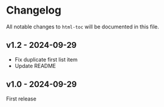 # Changelog

All notable changes to `html-toc` will be documented in this file.

## v1.2 - 2024-09-29

* Fix duplicate first list item
* Update README

## v1.0 - 2024-09-29

First release
